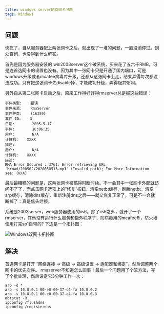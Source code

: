 ```yaml
---
title: windows server的双网卡问题
tags: Windows
---
```


## 问题

快疯了，自从服务器配上两张网卡之后，就出现了一堆的问题，一直没消停过。到处咨询，也没得到什么解答。

首先是因为服务器安装的 win2003server这个破系统，买来花了五六千RMB，可是连首选网卡的设置也没有。因为其中一张网卡只是开通了国内端口，可是windows升级或者mcafee病毒库升级，还都从这张网卡上走，结果弄得每次都没法成功。只有把这张网卡先disable掉，才能成功升级，弄得极其郁闷。

另外自从第二张网卡启动之后，原来工作得好好得rmserver总是报这些错误：

    事件类型:    错误
    事件来源:    RmaServer
    事件种类:    (16389)
    事件 ID:    3
    日期:        2005-5-17
    事件:        10:06:35
    用户:        N/A
    计算机:    XXXX
    描述:
    用户:        N/A
    计算机:    XXXX
    描述:
    RMA Error Occured : 3761: Error retrieving URL `broad/200502/2020050513.mp3' (Invalid path); For More Information see: (N/A)

最后最糟糕的问题是，这两张网卡被搞得时断时续。不一会其中一张网卡外部就访问不了了，而点击网卡选项上的“修复”按钮，清空netbt缓存，刷新netbt，清空arp缓存，清除dns缓存，重新注册dns之后——就又恢复正常了。可是不一会就断掉了：真是焦头烂额。

系统是2003server，web服务器使用的iis6，除了iis6之外，就开了一个rmserver，其他没有运行什么服务和额外程序了，防病毒用的mcafee8i，防火墙使用打完sp1自带的? 下边是一个拓扑图：

![Windows双网卡拓扑图](http://image.jqian.net/daul_eth_conflict.jpg)

## 解决

首选网卡是打开 “网络连接 → 高级 → 高级设置 → 适配器和绑定”，然后调整两个网卡的优先次序。
rmaserver不知道怎么回事！最后一个问题用了个笨方法，写了个批处理，然后设定它3分钟工作一次：

    arp -d *
    arp -s 10.0.0.1 00-e0-00-37-c4-fa 10.0.0.2
    arp -s 10.0.0.1 00-e0-00-37-c4-fa 10.0.0.3
    nbtstat -R
    ipconfig /flushdns
    ipconfig /registerdns
